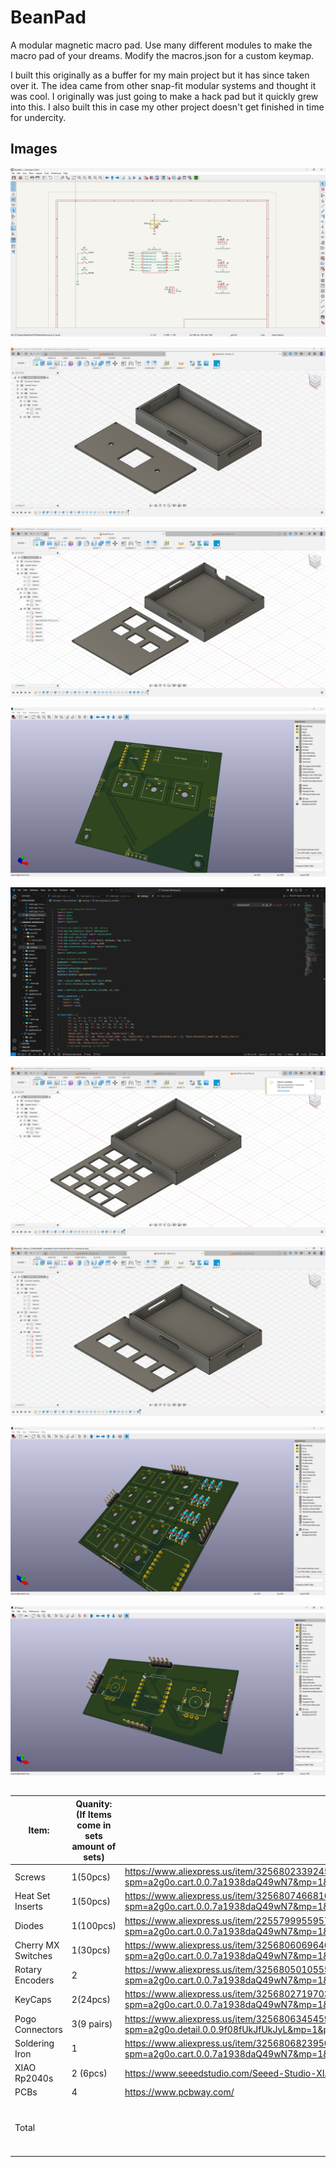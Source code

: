 # BeanPad

A modular magnetic macro pad. Use many different modules to make the macro pad of your dreams. Modify the macros.json for a custom keymap.

I built this originally as a buffer for my main project but it has since taken over it. The idea came from other snap-fit modular systems and thought it was cool. I originally was just going to make a hack pad but it quickly grew into this.
I also built this in case my other project doesn't get finished in time for undercity.
## Images

![Screenshot 2025-06-09 151724.png](https://github.com/Choccy-vr/BeanPad/blob/main/Project%20Images/Screenshot%202025-06-09%20151724.png)

![](https://github.com/Choccy-vr/BeanPad/blob/main/Project%20Images/Screenshot%202025-06-14%20231734.png)

![](https://github.com/Choccy-vr/BeanPad/blob/main/Project%20Images/Screenshot%202025-06-14%20231820.png)

![](https://github.com/Choccy-vr/BeanPad/blob/main/Project%20Images/Screenshot%202025-06-14%20231901.png)

![](https://github.com/Choccy-vr/BeanPad/blob/main/Project%20Images/Screenshot%202025-06-16%20152040.png)

![Screenshot 2025-06-16 152040.png](https://github.com/Choccy-vr/BeanPad/blob/main/Project%20Images/Screenshot%202025-06-16%20154530.png)

![](https://github.com/Choccy-vr/BeanPad/blob/main/Project%20Images/Screenshot%202025-06-16%20154722.png)

![](https://github.com/Choccy-vr/BeanPad/blob/main/Project%20Images/Screenshot%202025-06-16%20154820.png)

![](https://github.com/Choccy-vr/BeanPad/blob/main/Project%20Images/Screenshot%202025-06-16%20154933.png)

## 
|Item:             |Quanity: (If Items come in sets amount of sets)|Source:                                                                                                                                                                                                                                                                                                                                                                                                                                   |Cost:  |Total                                |
|------------------|-----------------------------------------------|------------------------------------------------------------------------------------------------------------------------------------------------------------------------------------------------------------------------------------------------------------------------------------------------------------------------------------------------------------------------------------------------------------------------------------------|-------|-------------------------------------|
|Screws            |1(50pcs)                                       |https://www.aliexpress.us/item/3256802339245383.html?spm=a2g0o.cart.0.0.7a1938daQ49wN7&mp=1&pdp_npi=5%40dis%21USD%21USD%201.46%21USD%201.41%21%21USD%201.41%21%21%21%402103273e17501073692076879ef915%2112000021000038128%21ct%21US%213108417632%21%211%210&_gl=1*ga8tl1*_gcl_au*NDM2NDExMDYwLjE3NDk1NzAxOTM.*_ga*Nzg5NDk5ODkzLjE3NTAxMDU1ODU.*_ga_VED1YSGNC7*czE3NTAxMDU1ODQkbzEkZzEkdDE3NTAxMDczNzAkajUxJGwwJGgw&gatewayAdapt=glo2usa   |$1.50  |                                     |
|Heat Set Inserts  |1(50pcs)                                       |https://www.aliexpress.us/item/3256807466816961.html?spm=a2g0o.cart.0.0.7a1938daQ49wN7&mp=1&pdp_npi=5%40dis%21USD%21USD%202.02%21USD%201.93%21%21USD%201.93%21%21%21%402103273e17501073692076879ef915%2112000041667111488%21ct%21US%213108417632%21%211%210&_gl=1*ga8tl1*_gcl_au*NDM2NDExMDYwLjE3NDk1NzAxOTM.*_ga*Nzg5NDk5ODkzLjE3NTAxMDU1ODU.*_ga_VED1YSGNC7*czE3NTAxMDU1ODQkbzEkZzEkdDE3NTAxMDczNzAkajUxJGwwJGgw&gatewayAdapt=glo2usa   |$2     |                                     |
|Diodes            |1(100pcs)                                      |https://www.aliexpress.us/item/2255799955957794.html?spm=a2g0o.cart.0.0.7a1938daQ49wN7&mp=1&pdp_npi=5%40dis%21USD%21USD%201.42%21USD%201.42%21%21USD%201.39%21%21%21%402103273e17501073692076879ef915%2110000000428321629%21ct%21US%213108417632%21%211%210&_gl=1*ga8tl1*_gcl_au*NDM2NDExMDYwLjE3NDk1NzAxOTM.*_ga*Nzg5NDk5ODkzLjE3NTAxMDU1ODU.*_ga_VED1YSGNC7*czE3NTAxMDU1ODQkbzEkZzEkdDE3NTAxMDczNzAkajUxJGwwJGgw&gatewayAdapt=glo2usa   |$1     |                                     |
|Cherry MX Switches|1(30pcs)                                       |https://www.aliexpress.us/item/3256806069646359.html?spm=a2g0o.cart.0.0.7a1938daQ49wN7&mp=1&pdp_npi=5%40dis%21USD%21USD%2019.50%21USD%2018.55%21%21USD%2018.55%21%21%21%402103273e17501073692076879ef915%2112000036489552474%21ct%21US%213108417632%21%211%210&_gl=1*xvozit*_gcl_au*NDM2NDExMDYwLjE3NDk1NzAxOTM.*_ga*Nzg5NDk5ODkzLjE3NTAxMDU1ODU.*_ga_VED1YSGNC7*czE3NTAxMDU1ODQkbzEkZzEkdDE3NTAxMDczNzckajQ0JGwwJGgw&gatewayAdapt=glo2usa|$19    |                                     |
|Rotary Encoders   |2                                              |https://www.aliexpress.us/item/3256805010555504.html?spm=a2g0o.cart.0.0.7a1938daQ49wN7&mp=1&pdp_npi=5%40dis%21USD%21USD%201.59%21USD%201.57%21%21USD%201.57%21%21%21%402103273e17501073692076879ef915%2112000032095591035%21ct%21US%213108417632%21%212%210&_gl=1*b3zsk7*_gcl_au*NDM2NDExMDYwLjE3NDk1NzAxOTM.*_ga*Nzg5NDk5ODkzLjE3NTAxMDU1ODU.*_ga_VED1YSGNC7*czE3NTAxMDU1ODQkbzEkZzEkdDE3NTAxMDczNzgkajQzJGwwJGgw&gatewayAdapt=glo2usa   |$3     |                                     |
|KeyCaps           |2(24pcs)                                       |https://www.aliexpress.us/item/3256802719703092.html?spm=a2g0o.cart.0.0.7a1938daQ49wN7&mp=1&pdp_npi=5%40dis%21USD%21USD%204.15%21USD%203.86%21%21USD%203.62%21%21%21%402103273e17501073692076879ef915%2112000025975791590%21ct%21US%213108417632%21%212%210&_gl=1*b3zsk7*_gcl_au*NDM2NDExMDYwLjE3NDk1NzAxOTM.*_ga*Nzg5NDk5ODkzLjE3NTAxMDU1ODU.*_ga_VED1YSGNC7*czE3NTAxMDU1ODQkbzEkZzEkdDE3NTAxMDczNzgkajQzJGwwJGgw&gatewayAdapt=glo2usa   |$7     |                                     |
|Pogo Connectors   |3(9 pairs)                                     |https://www.aliexpress.us/item/3256806345459324.html?spm=a2g0o.detail.0.0.9f08fUkJfUkJyL&mp=1&pdp_npi=5%40dis%21USD%21USD%206.80%21USD%206.80%21%21USD%206.80%21%21%21%402103273e17501073828027372ef915%2112000045728213793%21ct%21US%213108417632%21%213%210&_gl=1*1iabbhw*_gcl_au*NDM2NDExMDYwLjE3NDk1NzAxOTM.*_ga*Nzg5NDk5ODkzLjE3NTAxMDU1ODU.*_ga_VED1YSGNC7*czE3NTAxMDU1ODQkbzEkZzEkdDE3NTAxMDc3MDAkajE2JGwwJGgw&gatewayAdapt=glo2usa|$21    |                                     |
|Soldering Iron    |1                                              |https://www.aliexpress.us/item/3256806823950124.html?spm=a2g0o.cart.0.0.7a1938daQ49wN7&mp=1&pdp_npi=5%40dis%21USD%21USD%2019.24%21USD%207.89%21%21USD%207.89%21%21%21%402103273e17501073692076879ef915%2112000039050811400%21ct%21US%213108417632%21%211%210&_gl=1*y42j40*_gcl_au*NDM2NDExMDYwLjE3NDk1NzAxOTM.*_ga*Nzg5NDk5ODkzLjE3NTAxMDU1ODU.*_ga_VED1YSGNC7*czE3NTAxMDU1ODQkbzEkZzEkdDE3NTAxMDczODEkajQwJGwwJGgw&gatewayAdapt=glo2usa  |$8     |                                     |
|XIAO Rp2040s      |2 (6pcs)                                       |https://www.seeedstudio.com/Seeed-Studio-XIAO-RP2040-3PCS-p-5942.html                                                                                                                                                                                                                                                                                                                                                                     |$27    |                                     |
|PCBs              |4                                              |https://www.pcbway.com/                                                                                                                                                                                                                                                                                                                                                                                                                   |$47.84 |                                     |
|Total             |                                               |                                                                                                                                                                                                                                                                                                                                                                                                                                          |       |$148.23 (Includes Shipping and Taxes)|
